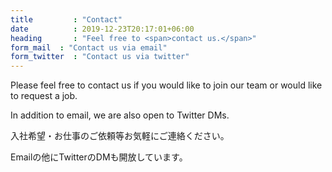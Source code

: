 ```yaml
---
title         : "Contact"
date          : 2019-12-23T20:17:01+06:00
heading       : "Feel free to <span>contact us.</span>"
form_mail  : "Contact us via email"
form_twitter  : "Contact us via twitter"
---
```

Please feel free to contact us if you would like to join our team or would like to request a job.

In addition to email, we are also open to Twitter DMs.

入社希望・お仕事のご依頼等お気軽にご連絡ください。

Emailの他にTwitterのDMも開放しています。

